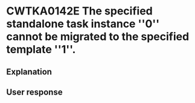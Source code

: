 # CWTKA0142E The specified standalone task instance ''0'' cannot be migrated to the specified template ''1''.

## Explanation

## User response